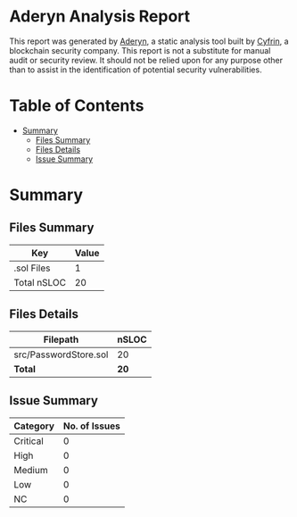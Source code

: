 # Aderyn Analysis Report

This report was generated by [Aderyn](https://github.com/Cyfrin/aderyn), a static analysis tool built by [Cyfrin](https://cyfrin.io), a blockchain security company. This report is not a substitute for manual audit or security review. It should not be relied upon for any purpose other than to assist in the identification of potential security vulnerabilities.
# Table of Contents

- [Summary](#summary)
  - [Files Summary](#files-summary)
  - [Files Details](#files-details)
  - [Issue Summary](#issue-summary)


# Summary

## Files Summary

| Key | Value |
| --- | --- |
| .sol Files | 1 |
| Total nSLOC | 20 |


## Files Details

| Filepath | nSLOC |
| --- | --- |
| src/PasswordStore.sol | 20 |
| **Total** | **20** |


## Issue Summary

| Category | No. of Issues |
| --- | --- |
| Critical | 0 |
| High | 0 |
| Medium | 0 |
| Low | 0 |
| NC | 0 |


